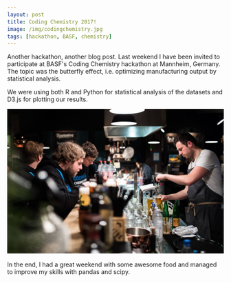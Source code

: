 ```yaml
---
layout: post
title: Coding Chemistry 2017!
image: /img/codingchemistry.jpg
tags: [hackathon, BASF, chemistry]
---
```


Another hackathon, another blog post. Last weekend I have been invited to participate at BASF's Coding Chemistry hackathon at Mannheim, Germany. The topic was the butterfly effect, i.e. optimizing manufacturing output by statistical analysis.

We were using both R and Python for statistical analysis of the datasets and D3.js for plotting our results.

![enjoying the food](/img/cc1.jpg)

In the end, I had a great weekend with some awesome food and managed to improve my skills with pandas and scipy.

